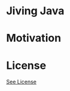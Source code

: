 # Jiving Java

# Motivation

# License
[See License](https://github.com/CookiesNCream/jiving-java/blob/master/LICENSE.md)
